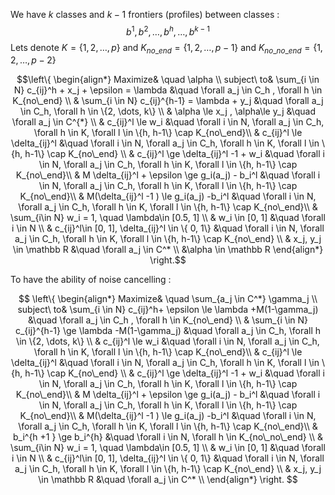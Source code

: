 We have $k$ classes and $k-1$ frontiers (profiles) between classes :
$$
b^1, b^2, \dots, b^h, \dots, b^{k-1}
$$
Lets denote $K = \{ 1, 2, \dots ,p \}$ and  $K_{no\_end} = \{ 1, 2, \dots ,p-1 \}$ and $K_{no\_no\_end} = \{ 1, 2, \dots ,p-2 \}$


$$\left\{
\begin{align*}
Maximize& \quad \alpha \\
subject\ to& \sum_{i \in N} c_{ij}^h + x_j + \epsilon = \lambda &\quad \forall a_j \in C_h , \forall h \in K_{no\_end} \\
& \sum_{i \in N} c_{ij}^{h-1} = \lambda + y_j &\quad \forall a_j \in C_h, \forall h \in \{2, \dots, k\} \\
& \alpha \le x_j , \alpha\le y_j  &\quad  \forall a_j \in C^{*} \\
& c_{ij}^l \le w_i   &\quad \forall i \in N, \forall a_j \in C_h, \forall h \in K, \forall l \in \{h, h-1\} \cap K_{no\_end}\\
& c_{ij}^l \le \delta_{ij}^l   &\quad \forall i \in N, \forall a_j \in C_h, \forall h \in K, \forall l \in \{h, h-1\} \cap K_{no\_end} \\
& c_{ij}^l \ge \delta_{ij}^l -1 + w_i   &\quad  \forall i \in N, \forall a_j \in C_h, \forall h \in K, \forall l \in \{h, h-1\} \cap K_{no\_end}\\
& M \delta_{ij}^l + \epsilon  \ge g_i(a_j) - b_i^l   &\quad \forall i \in N,  \forall a_j \in C_h, \forall h \in K, \forall l \in \{h, h-1\} \cap K_{no\_end}\\
& M(\delta_{ij}^l -1 ) \le g_i(a_j) -b_i^l   &\quad  \forall i \in N, \forall a_j \in C_h, \forall h \in K, \forall l \in \{h, h-1\} \cap K_{no\_end}\\
& \sum_{i\in N} w_i = 1, \quad \lambda\in [0.5, 1] \\
& w_i \in [0, 1] &\quad \forall i \in N \\
& c_{ij}^l\in [0, 1], \delta_{ij}^l \in \{ 0, 1\} &\quad \forall i \in N, \forall a_j \in C_h, \forall h \in K, \forall l \in \{h, h-1\} \cap K_{no\_end} \\
& x_j, y_j \in \mathbb R &\quad \forall a_j \in C^* \\
&\alpha \in \mathbb R
\end{align*}
\right.$$




To have the ability of noise cancelling :

$$
\left\{
\begin{align*}
Maximize& \quad \sum_{a_j \in C^*} \gamma_j \\
subject\ to& \sum_{i \in N} c_{ij}^h+ \epsilon \le \lambda +M(1-\gamma_j) &\quad \forall a_j \in C_h , \forall h \in K_{no\_end} \\
& \sum_{i \in N} c_{ij}^{h-1} \ge \lambda -M(1-\gamma_j) &\quad \forall a_j \in C_h, \forall h \in \{2, \dots, k\} \\
& c_{ij}^l \le w_i   &\quad \forall i \in N, \forall a_j \in C_h, \forall h \in K, \forall l \in \{h, h-1\} \cap K_{no\_end}\\
& c_{ij}^l \le \delta_{ij}^l   &\quad \forall i \in N, \forall a_j \in C_h, \forall h \in K, \forall l \in \{h, h-1\} \cap K_{no\_end} \\
& c_{ij}^l \ge \delta_{ij}^l -1 + w_i   &\quad  \forall i \in N, \forall a_j \in C_h, \forall h \in K, \forall l \in \{h, h-1\} \cap K_{no\_end}\\
& M \delta_{ij}^l + \epsilon  \ge g_i(a_j) - b_i^l   &\quad \forall i \in N,  \forall a_j \in C_h, \forall h \in K, \forall l \in \{h, h-1\} \cap K_{no\_end}\\
& M(\delta_{ij}^l -1 ) \le g_i(a_j) -b_i^l   &\quad  \forall i \in N, \forall a_j \in C_h, \forall h \in K, \forall l \in \{h, h-1\} \cap K_{no\_end}\\
& b_i^{h +1 } \ge b_i^{h} &\quad \forall i \in N, \forall h \in K_{no\_no\_end} \\
& \sum_{i\in N} w_i = 1, \quad \lambda\in [0.5, 1] \\
& w_i \in [0, 1] &\quad \forall i \in N \\
& c_{ij}^l\in [0, 1], \delta_{ij}^l \in \{ 0, 1\} &\quad \forall i \in N, \forall a_j \in C_h, \forall h \in K, \forall l \in \{h, h-1\} \cap K_{no\_end} \\
& x_j, y_j \in \mathbb R &\quad \forall a_j \in C^* \\
\end{align*}
\right.
$$
